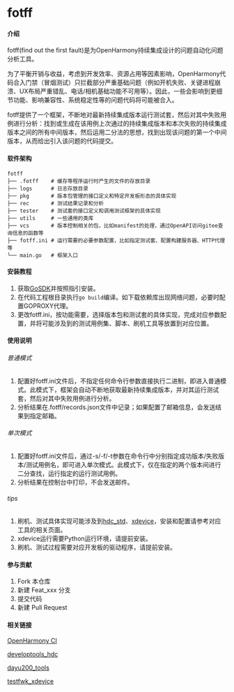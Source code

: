 # fotff

#### 介绍

fotff(find out the first fault)是为OpenHarmony持续集成设计的问题自动化问题分析工具。

为了平衡开销与收益，考虑到开发效率、资源占用等因素影响，OpenHarmony代码合入门禁（冒烟测试）只拦截部分严重基础问题（例如开机失败、关键进程崩溃、UX布局严重错乱、电话/相机基础功能不可用等）。因此，一些会影响到更细节功能、影响兼容性、系统稳定性等的问题代码将可能被合入。

fotff提供了一个框架，不断地对最新持续集成版本运行测试套，然后对其中失败用例进行分析：找到或生成在该用例上次通过的持续集成版本和本次失败的持续集成版本之间的所有中间版本，然后运用二分法的思想，找到出现该问题的第一个中间版本，从而给出引入该问题的代码提交。

#### 软件架构

```
fotff
├── .fotff    # 缓存等程序运行时产生的文件的存放目录
├── logs      # 日志存放目录
├── pkg       # 版本包管理的接口定义和特定开发板形态的具体实现
├── rec       # 测试结果记录和分析
├── tester    # 测试套的接口定义和调用测试框架的具体实现
├── utils     # 一些通用的类库
├── vcs       # 版本控制相关的包，比如manifest的处理，通过OpenAPI访问gitee查询信息的函数等
├── fotff.ini # 运行需要的必要参数配置，比如指定测试套、配置构建服务器、HTTP代理等
└── main.go   # 框架入口
```

#### 安装教程

1. 获取[GoSDK](https://golang.google.cn/dl/)并按照指引安装。
2. 在代码工程根目录执行```go build```编译。如下载依赖库出现网络问题，必要时配置GOPROXY代理。
3. 更改fotff.ini，按功能需要，选择版本包和测试套的具体实现，完成对应参数配置，并将可能涉及到的测试用例集、脚本、刷机工具等放置到对应位置。

#### 使用说明

###### 普通模式

1. 配置好fotff.ini文件后，不指定任何命令行参数直接执行二进制，即进入普通模式。此模式下，框架会自动不断地获取最新持续集成版本，并对其运行测试套，然后对其中失败用例进行分析。
2. 分析结果在.fotff/records.json文件中记录；如果配置了邮箱信息，会发送结果到指定邮箱。

###### 单次模式

1. 配置好fotff.ini文件后，通过-s/-f/-t参数在命令行中分别指定成功版本/失败版本/测试用例名，即可进入单次模式。此模式下，仅在指定的两个版本间进行二分查找，运行指定的运行测试用例。
2. 分析结果在控制台中打印，不会发送邮件。

###### tips

1. 刷机、测试具体实现可能涉及到[hdc_std](https://gitee.com/openharmony/developtools_hdc)、[xdevice](https://gitee.com/openharmony/testfwk_xdevice)，安装和配置请参考对应工具的相关页面。
2. xdevice运行需要Python运行环境，请提前安装。
3. 刷机、测试过程需要对应开发板的驱动程序，请提前安装。

#### 参与贡献

1. Fork 本仓库
2. 新建 Feat_xxx 分支
3. 提交代码
4. 新建 Pull Request

#### 相关链接

[OpenHarmony CI](http://ci.openharmony.cn/dailys/dailybuilds)

[developtools_hdc](https://gitee.com/openharmony/developtools_hdc)

[dayu200_tools](https://gitee.com/hihope_iot/docs/tree/master/HiHope_DAYU200/烧写工具及指南)

[testfwk_xdevice](https://gitee.com/openharmony/testfwk_xdevice)
